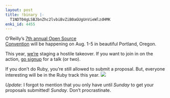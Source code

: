 ```yaml
---
layout: post
title: !binary |-
  T1NDT04gLSBJbnZhc2lvbiBvZiB0aGUgUnVieWlzdHMK
enki_id: 4455
---
```


O’Reilly’s <a
href="http://conferences.oreillynet.com/os2005/">7th annual Open
Source  
Convention</a> will be happening on Aug. 1-5 in beautiful Portland,
Oregon.

<p>
This year, <a href="http://ruby-lang.org">we’re</a> staging a hostile  
takeover. If you want to join in on the action, <a
href="http://conferences.oreillynet.com/cs/os2005/create/e_sess">go  
signup</a> for a talk (or two).

</p>
<p>
If you don’t do Ruby, you’re still allowed to submit a  
proposal. But, everyone interesting will be in the Ruby track this
year.  
<img src="http://www.chadfowler.com/images/smiley.jpg">

</p>
<p>
<em>Update</em>: I forgot to mention that you only have until  
<em>Sunday</em> to get your proposals submitted! <em>Sunday</em>.  
Don’t procrastinate.

</p>
